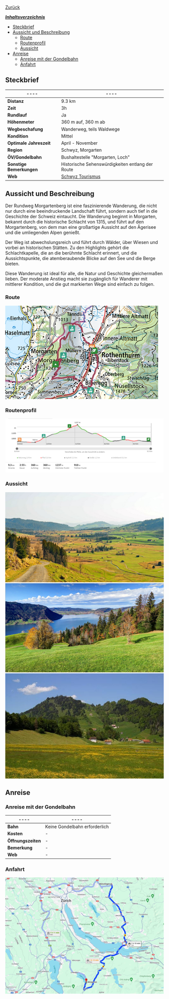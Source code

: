 [Zurück](../../Schweizerliste.md)

<u>_**Inhaltsverzeichnis**_</u>

- [Steckbrief](#Steckbrief)
- [Aussicht und Beschreibung](#Aussicht%20und%20Beschreibung)
    - [Route](#Aussicht%20und%20Beschreibung#Route)
    - [Routenprofil](#Aussicht%20und%20Beschreibung#Routenprofil)
    - [Aussicht](#Aussicht%20und%20Beschreibung#Aussicht)
- [Anreise](#Anreise)
    - [Anreise mit der Gondelbahn](#Anreise#Anreise%20mit%20der%20Gondelbahn)
    - [Anfahrt](#Anreise#Anfahrt)

## Steckbrief

| **----**                 | **----**                                                                                                           |
| ------------------------ | ------------------------------------------------------------------------------------------------------------------ |
| **Distanz**              | 9.3 km                                                                                                             |
| **Zeit**                 | 3h                                                                                                                 |
| **Rundlauf**             | Ja                                                                                                                 |
| **Höhenmeter**           | 360 m auf, 360 m ab                                                                                                |
| **Wegbeschafung**        | Wanderweg, teils Waldwege                                                                                          |
| **Kondition**            | Mittel                                                                                                             |
| **Optimale Jahreszeit**  | April - November                                                                                                   |
| **Region**               | Schwyz, Morgarten                                                                                                  |
| **ÖV/Gondelbahn**        | Bushaltestelle "Morgarten, Loch"                                                                                   |
| **Sonstige Bemerkungen** | Historische Sehenswürdigkeiten entlang der Route                                                                   |
| **Web**                  | [Schwyz Tourismus](https://www.schwyz-tourismus.ch/de/detail/poitype/outdooractivetour/poi/rundweg-morgartenberg/) |

## Aussicht und Beschreibung

Der Rundweg Morgartenberg ist eine faszinierende Wanderung, die nicht nur durch eine beeindruckende Landschaft führt, sondern auch tief in die Geschichte der Schweiz eintaucht. Die Wanderung beginnt in Morgarten, bekannt durch die historische Schlacht von 1315, und führt auf den Morgartenberg, von dem man eine großartige Aussicht auf den Ägerisee und die umliegenden Alpen genießt.

Der Weg ist abwechslungsreich und führt durch Wälder, über Wiesen und vorbei an historischen Stätten. Zu den Highlights gehört die Schlachtkapelle, die an die berühmte Schlacht erinnert, und die Aussichtspunkte, die atemberaubende Blicke auf den See und die Berge bieten.

Diese Wanderung ist ideal für alle, die Natur und Geschichte gleichermaßen lieben. Der moderate Anstieg macht sie zugänglich für Wanderer mit mittlerer Kondition, und die gut markierten Wege sind einfach zu folgen.

### Route
![](Pasted%20image%2020240612130849.png)
### Routenprofil
![](Pasted%20image%2020240612130908.png)

### Aussicht
![](csm_59609830_95ba328979.jpg)
![](181112-Wanderung-Morgartenberg_5387_8_9.jpg)
![](Picswiss_SZ-20-14.jpg)



## Anreise

### Anreise mit der Gondelbahn

|**----**|**----**|
|---|---|
|**Bahn**|Keine Gondelbahn erforderlich|
|**Kosten**|-|
|**Öffnungszeiten**|-|
|**Bemerkung**|-|
|**Web**|-|

### Anfahrt
![](Pasted%20image%2020240612130954.png)